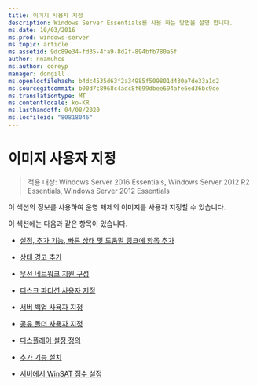 ```yaml
---
title: 이미지 사용자 지정
description: Windows Server Essentials를 사용 하는 방법을 설명 합니다.
ms.date: 10/03/2016
ms.prod: windows-server
ms.topic: article
ms.assetid: 9dc89e34-fd35-4fa9-8d2f-894bfb780a5f
author: nnamuhcs
ms.author: coreyp
manager: dongill
ms.openlocfilehash: b4dc4535d63f2a34985f509801d430e7de33a1d2
ms.sourcegitcommit: b00d7c8968c4adc8f699dbee694afe6ed36bc9de
ms.translationtype: MT
ms.contentlocale: ko-KR
ms.lasthandoff: 04/08/2020
ms.locfileid: "80818046"
---
```

# <a name="customize-the-image"></a>이미지 사용자 지정

>적용 대상: Windows Server 2016 Essentials, Windows Server 2012 R2 Essentials, Windows Server 2012 Essentials

이 섹션의 정보를 사용하여 운영 체제의 이미지를 사용자 지정할 수 있습니다.  
  
 이 섹션에는 다음과 같은 항목이 있습니다.  
  
-   [설정, 추가 기능, 빠른 상태 및 도움말 링크에 항목 추가](Add-Entries-to-SETUP--ADD-INS--QUICK-STATUS--and-HELP-Links.md)  
  
-   [상태 경고 추가](Add-Health-Alerts.md)  
  
-   [무선 네트워크 지원 구성](Configure-Support-for-a-Wireless-Network.md)  
  
-   [디스크 파티션 사용자 지정](Customize-Disk-Partitions.md)  
  
-   [서버 백업 사용자 지정](Customize-Server-Backup.md)  
  
-   [공유 폴더 사용자 지정](Customize-Shared-Folders.md)  
  
-   [디스플레이 설정 정의](Define-Display-Settings.md)  
  
-   [추가 기능 설치](Install-Add-Ins.md)  
  
-   [서버에서 WinSAT 점수 설정](Set-the-WinSAT-Score-on-the-Server.md)